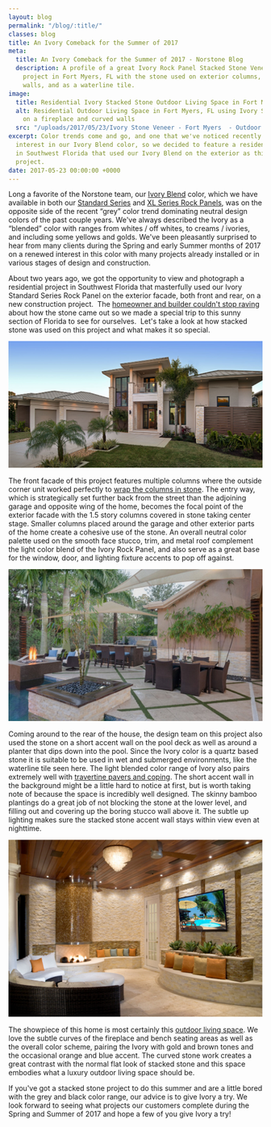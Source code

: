 ```yaml
---
layout: blog
permalink: "/blog/:title/"
classes: blog
title: An Ivory Comeback for the Summer of 2017
meta:
  title: An Ivory Comeback for the Summer of 2017 - Norstone Blog
  description: A profile of a great Ivory Rock Panel Stacked Stone Veneer residential
    project in Fort Myers, FL with the stone used on exterior columns, outdoor accent
    walls, and as a waterline tile.
image:
  title: Residential Ivory Stacked Stone Outdoor Living Space in Fort Myers, FL
  alt: Residential Outdoor Living Space in Fort Myers, FL using Ivory Stacked Stone
    on a fireplace and curved walls
  src: "/uploads/2017/05/23/Ivory Stone Veneer - Fort Myers  - Outdoor Area.png"
excerpt: Color trends come and go, and one that we've noticed recently is a renewed
  interest in our Ivory Blend color, so we decided to feature a residential project
  in Southwest Florida that used our Ivory Blend on the exterior as this week's featured
  project.
date: 2017-05-23 00:00:00 +0000
---
```



Long a favorite of the Norstone team, our [Ivory Blend](https://www.norstoneusa.com/products/rock-panels/ivory/) color, which we have available in both our [Standard Series](https://www.norstoneusa.com/products/stacked-stone-cladding/) and [XL Series Rock Panels](https://www.norstoneusa.com/products/thin-stone-veneer-panels/), was on the opposite side of the recent “grey” color trend dominating neutral design colors of the past couple years.  We've always described the Ivory as a “blended” color with ranges from whites / off whites, to creams / ivories, and including some yellows and golds.  We've been pleasantly surprised to hear from many clients during the Spring and early Summer months of 2017 on a renewed interest in this color with many projects already installed or in various stages of design and construction.

About two years ago, we got the opportunity to view and photograph a residential project in Southwest Florida that masterfully used our Ivory Standard Series Rock Panel on the exterior facade, both front and rear, on a new construction project.  The [homeowner and builder couldn't stop raving](/client-testimonials/) about how the stone came out so we made a special trip to this sunny section of Florida to see for ourselves.  Let's take a look at how stacked stone was used on this project and what makes it so special.

![Ivory Stacked Stone Veneer on Exterior Residential Facade](/uploads/2017/05/23/Ivory%20Stone%20Veneer%20-%20Fort%20Myers%20%20-%20Facade.png)

The front facade of this project features multiple columns where the outside corner unit worked perfectly to [wrap the columns in stone](https://www.norstoneusa.com/blog/stone-veneer-columns-norstone-classroom-series/).  The entry way, which is strategically set further back from the street than the adjoining garage and opposite wing of the home, becomes the focal point of the exterior facade with the 1.5 story columns covered in stone taking center stage.  Smaller columns placed around the garage and other exterior parts of the home create a cohesive use of the stone.  An overall neutral color palette used on the smooth face stucco, trim, and metal roof complement the light color blend of the Ivory Rock Panel, and also serve as a great base for the window, door, and lighting fixture accents to pop off against.

![Ivory Stacked Stone Veneer Pool Waterline Tile](/uploads/2017/05/23/Ivory%20Stone%20Veneer%20-%20Fort%20Myers%20-%20Pool%20Feature.png)

Coming around to the rear of the house, the design team on this project also used the stone on a short accent wall on the pool deck as well as around a planter that dips down into the pool.  Since the Ivory color is a quartz based stone it is suitable to be used in wet and submerged environments, like the waterline tile seen here.  The light blended color range of Ivory also pairs extremely well with [travertine pavers and coping](https://www.norstoneusa.com/blog/travertine-tiles-norstone-designer-series/).  The short accent wall in the background might be a little hard to notice at first, but is worth taking note of because the space is incredibly well designed.  The skinny bamboo plantings do a great job of not blocking the stone at the lower level, and filling out and covering up the boring stucco wall above it.  The subtle up lighting makes sure the stacked stone accent wall stays within view even at nighttime.

![Ivory Stacked Stone Outdoor Living Space with fireplace and curved walls](/uploads/2017/05/23/Ivory%20Stone%20Veneer%20-%20Fort%20Myers%20%20-%20Outdoor%20Area-1.png)

The showpiece of this home is most certainly this [outdoor living space](https://www.norstoneusa.com/blog/natural-stone-patios-designing-norstone-series/).  We love the subtle curves of the fireplace and bench seating areas as well as the overall color scheme, pairing the Ivory with gold and brown tones and the occasional orange and blue accent.  The curved stone work creates a great contrast with the normal flat look of stacked stone and this space embodies what a luxury outdoor living space should be.

If you've got a stacked stone project to do this summer and are a little bored with the grey and black color range, our advice is to give Ivory a try.  We look forward to seeing what projects our customers complete during the Spring and Summer of 2017 and hope a few of you give Ivory a try!
